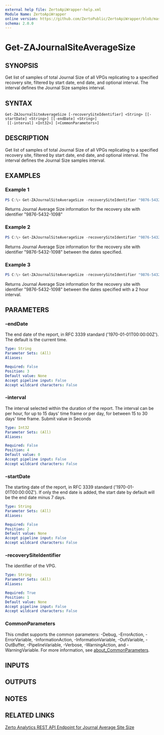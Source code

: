 ```yaml
---
external help file: ZertoApiWrapper-help.xml
Module Name: ZertoApiWrapper
online version: https://github.com/ZertoPublic/ZertoApiWrapper/blob/master/docs/Get-ZAJournalSiteAverageSize.md
schema: 2.0.0
---
```


# Get-ZAJournalSiteAverageSize

## SYNOPSIS

Get list of samples of total Journal Size of all VPGs replicating to a specified recovery site, filtered by start date, end date, and optional interval. The interval defines the Journal Size samples interval.

## SYNTAX

```
Get-ZAJournalSiteAverageSize [-recoverySiteIdentifier] <String> [[-startDate] <String>] [[-endDate] <String>]
 [[-interval] <Int32>] [<CommonParameters>]
```

## DESCRIPTION

Get list of samples of total Journal Size of all VPGs replicating to a specified recovery site, filtered by start date, end date, and optional interval. The interval defines the Journal Size samples interval.

## EXAMPLES

### Example 1
```powershell
PS C:\> Get-ZAJournalSiteAverageSize -recoverySiteIdentifier "9876-5432-1098"
```

Returns Journal Average Size information for the recovery site with identifier "9876-5432-1098"

### Example 2
```powershell
PS C:\> Get-ZAJournalSiteAverageSize -recoverySiteIdentifier "9876-5432-1098" -startDate "2019-06-01" -endDate "2019-06-08"
```

Returns Journal Average Size information for the recovery site with identifier "9876-5432-1098" between the dates specified.

### Example 3
```powershell
PS C:\> Get-ZAJournalSiteAverageSize -recoverySiteIdentifier "9876-5432-1098" -startDate "2019-06-01" -endDate "2019-06-08" -interval 7200
```

Returns Journal Average Size information for the recovery site with identifier "9876-5432-1098" between the dates specified with a 2 hour interval.

## PARAMETERS

### -endDate
The end date of the report, in RFC 3339 standard ('1970-01-01T00:00:00Z').
The default is the current time.

```yaml
Type: String
Parameter Sets: (All)
Aliases:

Required: False
Position: 3
Default value: None
Accept pipeline input: False
Accept wildcard characters: False
```

### -interval
The interval selected within the duration of the report. The interval can be per hour, for up to 15 days' time frame or per day, for between 15 to 30 days' time frame. Submit value in Seconds

```yaml
Type: Int32
Parameter Sets: (All)
Aliases:

Required: False
Position: 4
Default value: 0
Accept pipeline input: False
Accept wildcard characters: False
```

### -startDate
The starting date of the report, in RFC 3339 standard ('1970-01-01T00:00:00Z').
If only the end date is added, the start date by default will be the end date minus 7 days.

```yaml
Type: String
Parameter Sets: (All)
Aliases:

Required: False
Position: 2
Default value: None
Accept pipeline input: False
Accept wildcard characters: False
```

### -recoverySiteIdentifier
The identifier of the VPG.

```yaml
Type: String
Parameter Sets: (All)
Aliases:

Required: True
Position: 1
Default value: None
Accept pipeline input: False
Accept wildcard characters: False
```

### CommonParameters
This cmdlet supports the common parameters: -Debug, -ErrorAction, -ErrorVariable, -InformationAction, -InformationVariable, -OutVariable, -OutBuffer, -PipelineVariable, -Verbose, -WarningAction, and -WarningVariable. For more information, see [about_CommonParameters](http://go.microsoft.com/fwlink/?LinkID=113216).

## INPUTS

## OUTPUTS

## NOTES

## RELATED LINKS

[Zerto Analytics REST API Endpoint for Journal Average Site Size](https://docs.api.zerto.com/#/Journal_Reports/get_v2_reports_site_journal_size_average)
